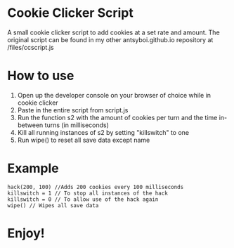 
# Cookie Clicker Script
 A small cookie clicker script to add cookies at a set rate and amount.
 The original script can be found in my other antsyboi.github.io repository at /files/ccscript.js

# How to use
1. Open up the developer console on your browser of choice while in cookie clicker
2. Paste in the entire script from script.js
3. Run the function s2 with the amount of cookies per turn and the time in-between turns (in milliseconds)
4. Kill all running instances of s2 by setting "killswitch" to one
5. Run wipe() to reset all save data except name

# Example

	hack(200, 100) //Adds 200 cookies every 100 milliseconds
	killswitch = 1 // To stop all instances of the hack
	killswitch = 0 // To allow use of the hack again
    wipe() // Wipes all save data

# Enjoy!
